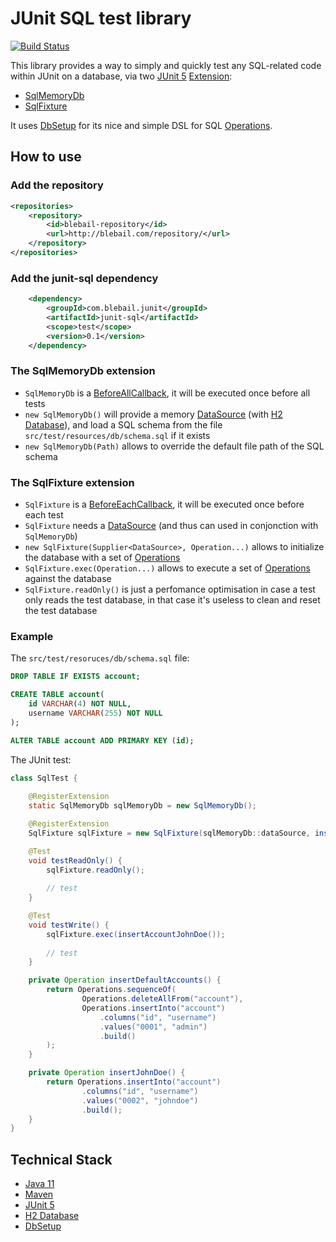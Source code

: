 # JUnit SQL test library
[![Build Status](https://travis-ci.org/baptistelebail/junit-sql.svg?branch=master)](https://travis-ci.org/baptistelebail/junit-sql)

This library provides a way to simply and quickly test any SQL-related code within JUnit on a database, via two [JUnit 5](https://junit.org/junit5/) [Extension](https://junit.org/junit5/docs/current/api/org.junit.jupiter.api/org/junit/jupiter/api/extension/Extension.html):
- [SqlMemoryDb](https://github.com/baptistelebail/junit-sql/blob/master/src/main/java/com.blebail.junit/SqlMemoryDb.java)
- [SqlFixture](https://github.com/baptistelebail/junit-sql/blob/master/src/main/java/com.blebail.junit/SqlFixture.java)

It uses [DbSetup](http://dbsetup.ninja-squad.com/) for its nice and simple DSL for SQL [Operations](http://dbsetup.ninja-squad.com/apidoc/2.1.0/com/ninja_squad/dbsetup/Operations.html).

## How to use
### Add the repository
```xml
<repositories>
    <repository>
        <id>blebail-repository</id>
        <url>http://blebail.com/repository/</url>
    </repository>   
</repositories>
```
### Add the junit-sql dependency
```xml
    <dependency>
        <groupId>com.blebail.junit</groupId>
        <artifactId>junit-sql</artifactId>
        <scope>test</scope>
        <version>0.1</version>
    </dependency>
```

### The SqlMemoryDb extension

- `SqlMemoryDb` is a [BeforeAllCallback](https://junit.org/junit5/docs/current/api/org.junit.jupiter.api/org/junit/jupiter/api/extension/BeforeAllCallback.html), it will be executed once before all tests
- `new SqlMemoryDb()` will provide a memory [DataSource](https://docs.oracle.com/javase/8/docs/api/javax/sql/DataSource.html) (with [H2 Database](https://www.h2database.com/html/main.html)), and load a SQL schema from the file `src/test/resources/db/schema.sql` if it exists
- `new SqlMemoryDb(Path)` allows to override the default file path of the SQL schema

### The SqlFixture extension
- `SqlFixture` is a [BeforeEachCallback](https://junit.org/junit5/docs/current/api/org.junit.jupiter.api/org/junit/jupiter/api/extension/BeforeEachCallback.html), it will be executed once before each test
- `SqlFixture` needs a [DataSource](https://docs.oracle.com/javase/8/docs/api/javax/sql/DataSource.html) (and thus can used in conjonction with `SqlMemoryDb`)
- `new SqlFixture(Supplier<DataSource>, Operation...)` allows to initialize the database with a set of [Operations](http://dbsetup.ninja-squad.com/apidoc/2.1.0/com/ninja_squad/dbsetup/Operations.html)
- `SqlFixture.exec(Operation...)` allows to execute a set of [Operations](http://dbsetup.ninja-squad.com/apidoc/2.1.0/com/ninja_squad/dbsetup/Operations.html) against the database
- `SqlFixture.readOnly()` is just a perfomance optimisation in case a test only reads the test database, in that case it's useless to clean and reset the test database

### Example

The `src/test/resoruces/db/schema.sql` file:

```sql
DROP TABLE IF EXISTS account;

CREATE TABLE account(
    id VARCHAR(4) NOT NULL,
    username VARCHAR(255) NOT NULL
);

ALTER TABLE account ADD PRIMARY KEY (id);
```

The JUnit test:

```java
class SqlTest {
    
    @RegisterExtension
    static SqlMemoryDb sqlMemoryDb = new SqlMemoryDb();

    @RegisterExtension
    SqlFixture sqlFixture = new SqlFixture(sqlMemoryDb::dataSource, insertDefaultAccounts());

    @Test
    void testReadOnly() {
        sqlFixture.readOnly();
        
        // test
    }

    @Test
    void testWrite() {
        sqlFixture.exec(insertAccountJohnDoe());
        
        // test
    }

    private Operation insertDefaultAccounts() {
        return Operations.sequenceOf(
                Operations.deleteAllFrom("account"),
                Operations.insertInto("account")
                    .columns("id", "username")
                    .values("0001", "admin")
                    .build()
        );
    }

    private Operation insertJohnDoe() {
        return Operations.insertInto("account")
                .columns("id", "username")
                .values("0002", "johndoe")
                .build();
    }
}
```

## Technical Stack
* [Java 11](https://jdk.java.net/11/)
* [Maven](https://maven.apache.org/)
* [JUnit 5](https://junit.org/junit5/)
* [H2 Database](https://www.h2database.com/html/main.html)
* [DbSetup](http://dbsetup.ninja-squad.com/)

